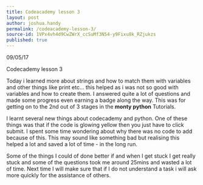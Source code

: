 ```yaml
---
title: Codeacademy lesson 3
layout: post
author: joshua.handy
permalink: /codeacademy-lesson-3/
source-id: 1VPx4vh4d9CwZWrX_ccSuMf3N54-y9Fixu8k_RZjukzs
published: true
---
```

09/05/17

Codecademy lesson 3

Today i learned more about strings and how to match them with variables and other things like print etc… this helped as i was not so good with variables and how to create them. I answered quite a lot of questions and made some progress even earning a badge along the way. This was for getting on to the 2nd out of 3 stages in the **monty python** Tutorials.

I learnt several new things about codecademy and python. One of these things was that if the code is glowing yellow then you just have to click submit. I spent some time wondering about why there was no code to add because of this. This may sound like something bad but realising this helped a lot and saved a lot of time - in the long run.

Some of the things I could of done better if and when I get stuck I get really stuck and some of the questions took me around 25mins and wasted a lot of time. Next time I will make sure that if I do not understand a task i will ask more quickly for the assistance of others.


